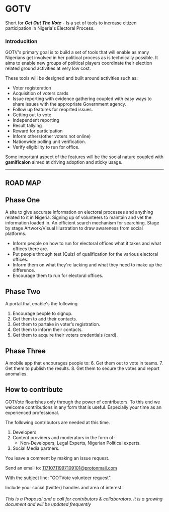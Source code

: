 # GOTV
Short for _**Get Out The Vote**_ - Is a set of tools to increase citizen participation in Nigeria's Electoral Process.

### Introducition 

GOTV's primary goal is to build a set of tools that will enable as many Nigerians get involved in her political process as is technically possible.
It aims to enable new groups of political players coordinate their election related ground activities at very low cost.


These tools will be designed and built around activities such as: 

+ Voter registeration 
+ Acquisition of voters cards 
+ Issue reporting with evidence gathering coupled with easy ways to share issues with the appropriate Government agency. 
+ Follow up features for reoprted issues.
+ Getting out to vote
+ Independent reporting
+ Result tallying
+ Reward for participation
+ Inform others(other voters not online)
+ Nationwide polling unit verification.
+ Verify eligibility to run for office.


Some important aspect of the features will be the social nature coupled with **gamificaion** aimed at driving adoption and sticky usage.

---

## ROAD MAP

## Phase One

A site to give accurate information on electoral processes and anything related to it in Nigeria.
Signing up of volunteers to maintain and vet the information loaded in.
An efficient search mechanism for searching.
Stage by stage Artwork/Visual Illustration to draw awareness from social platforms.

- Inform people on how to run for electoral offices what it takes and what offices there are.
- Put people through test (Quiz) of qualification for the various electoral offices.
- Inform them on what they're lacking and what they need to make up the difference.
- Encourage them to run for electoral offices.


## Phase Two

A portal that enable's the following

1. Encourage people to signup.
2. Get them to add their contacts.
3. Get them to partake in voter’s registration.
4. Get them to inform their contacts.
5. Get them to acquire their voters credentials (card).


## Phase Three
A mobile app that encourages people to:
6. Get them out to vote in teams.
7. Get them to publish the results.
8. Get them to secure the votes and report anomalies.



## How to contribute
GOTVote flourishes only through the power of contributors. To this end we welcome contributions in any form that is useful. 
Especially your time as an experienced professional.

The following contributors are needed at this time.
1. Developers.
2. Content providers and moderators in the form of:
   - Non-Developers, Legal Experts, Nigerian Political experts.
3. Social Media partners.



You leave a comment by making an issue request.

Send an email to: 
11710711997109101@protonmail.com 

With the subject line: "GOTVote volunteer request".

Include your social (twitter) handles and area of interest.


###### This is a Proposal and a call for contributors & collaborators. it is a growing document and will be updated frequently
